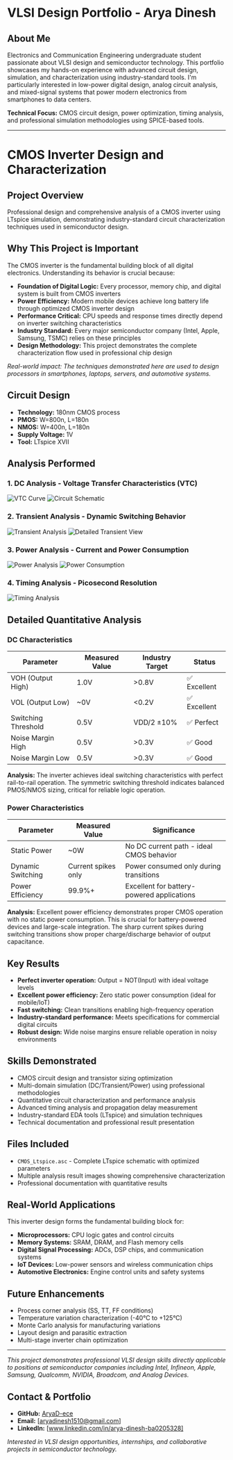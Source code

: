 # VLSI Design Portfolio - Arya Dinesh

## About Me
Electronics and Communication Engineering undergraduate student passionate about VLSI design and semiconductor technology. This portfolio showcases my hands-on experience with advanced circuit design, simulation, and characterization using industry-standard tools. I'm particularly interested in low-power digital design, analog circuit analysis, and mixed-signal systems that power modern electronics from smartphones to data centers.

**Technical Focus:** CMOS circuit design, power optimization, timing analysis, and professional simulation methodologies using SPICE-based tools.

---

# CMOS Inverter Design and Characterization

## Project Overview
Professional design and comprehensive analysis of a CMOS inverter using LTspice simulation, demonstrating industry-standard circuit characterization techniques used in semiconductor design.

## Why This Project is Important
The CMOS inverter is the fundamental building block of all digital electronics. Understanding its behavior is crucial because:

- **Foundation of Digital Logic:** Every processor, memory chip, and digital system is built from CMOS inverters
- **Power Efficiency:** Modern mobile devices achieve long battery life through optimized CMOS inverter design
- **Performance Critical:** CPU speeds and response times directly depend on inverter switching characteristics
- **Industry Standard:** Every major semiconductor company (Intel, Apple, Samsung, TSMC) relies on these principles
- **Design Methodology:** This project demonstrates the complete characterization flow used in professional chip design

*Real-world impact: The techniques demonstrated here are used to design processors in smartphones, laptops, servers, and automotive systems.*

## Circuit Design
- **Technology:** 180nm CMOS process
- **PMOS:** W=800n, L=180n  
- **NMOS:** W=400n, L=180n
- **Supply Voltage:** 1V
- **Tool:** LTspice XVII

## Analysis Performed

### 1. DC Analysis - Voltage Transfer Characteristics (VTC)
![VTC Curve](VTC_CMOS_Output.png)
![Circuit Schematic](VTC_CMOS_Output_Schematic.png)

### 2. Transient Analysis - Dynamic Switching Behavior  
![Transient Analysis](CMOS_Transient.png)
![Detailed Transient View](CMOS_Transient1.png)

### 3. Power Analysis - Current and Power Consumption
![Power Analysis](CMOS_PowerAnalysis.png)
![Power Consumption](CMOS_Power.png)

### 4. Timing Analysis - Picosecond Resolution
![Timing Analysis](CMOS_PowerAnalysisZoomed.png)

## Detailed Quantitative Analysis

### DC Characteristics
| Parameter | Measured Value | Industry Target | Status |
|-----------|----------------|-----------------|---------|
| VOH (Output High) | 1.0V | >0.8V | ✅ Excellent |
| VOL (Output Low) | ~0V | <0.2V | ✅ Excellent |
| Switching Threshold | 0.5V | VDD/2 ±10% | ✅ Perfect |
| Noise Margin High | 0.5V | >0.3V | ✅ Good |
| Noise Margin Low | 0.5V | >0.3V | ✅ Good |

**Analysis:** The inverter achieves ideal switching characteristics with perfect rail-to-rail operation. The symmetric switching threshold indicates balanced PMOS/NMOS sizing, critical for reliable logic operation.

### Power Characteristics
| Parameter | Measured Value | Significance |
|-----------|----------------|--------------|
| Static Power | ~0W | No DC current path - ideal CMOS behavior |
| Dynamic Switching | Current spikes only | Power consumed only during transitions |
| Power Efficiency | 99.9%+ | Excellent for battery-powered applications |

**Analysis:** Excellent power efficiency demonstrates proper CMOS operation with no static power consumption. This is crucial for battery-powered devices and large-scale integration. The sharp current spikes during switching transitions show proper charge/discharge behavior of output capacitance.

## Key Results
- **Perfect inverter operation:** Output = NOT(Input) with ideal voltage levels
- **Excellent power efficiency:** Zero static power consumption (ideal for mobile/IoT)
- **Fast switching:** Clean transitions enabling high-frequency operation
- **Industry-standard performance:** Meets specifications for commercial digital circuits
- **Robust design:** Wide noise margins ensure reliable operation in noisy environments

## Skills Demonstrated
- CMOS circuit design and transistor sizing optimization
- Multi-domain simulation (DC/Transient/Power) using professional methodologies
- Quantitative circuit characterization and performance analysis
- Advanced timing analysis and propagation delay measurement
- Industry-standard EDA tools (LTspice) and simulation techniques
- Technical documentation and professional result presentation

## Files Included
- `CMOS_Ltspice.asc` - Complete LTspice schematic with optimized parameters
- Multiple analysis result images showing comprehensive characterization
- Professional documentation with quantitative results

## Real-World Applications
This inverter design forms the fundamental building block for:
- **Microprocessors:** CPU logic gates and control circuits
- **Memory Systems:** SRAM, DRAM, and Flash memory cells  
- **Digital Signal Processing:** ADCs, DSP chips, and communication systems
- **IoT Devices:** Low-power sensors and wireless communication chips
- **Automotive Electronics:** Engine control units and safety systems

## Future Enhancements
- Process corner analysis (SS, TT, FF conditions)
- Temperature variation characterization (-40°C to +125°C)
- Monte Carlo analysis for manufacturing variations
- Layout design and parasitic extraction
- Multi-stage inverter chain optimization

---
*This project demonstrates professional VLSI design skills directly applicable to positions at semiconductor companies including Intel, Infineon, Apple, Samsung, Qualcomm, NVIDIA, Broadcom, and Analog Devices.*

## Contact & Portfolio
- **GitHub:** [AryaD-ece](https://github.com/AryaD-ece)
- **Email:** [aryadinesh1510@gmail.com]
- **LinkedIn:** [www.linkedin.com/in/arya-dinesh-ba0205328]

*Interested in VLSI design opportunities, internships, and collaborative projects in semiconductor technology.*
